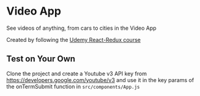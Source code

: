 # Video App

See videos of anything, from cars to cities in the Video App

Created by following the [Udemy React-Redux course](https://www.udemy.com/course/react-redux)

## Test on Your Own

Clone the project and create a Youtube v3 API key from https://developers.google.com/youtube/v3 and use it in the key params of the onTermSubmit function in `src/components/App.js`
